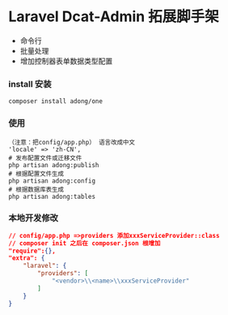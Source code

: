 # Laravel Dcat-Admin 拓展脚手架
- 命令行
- 批量处理
- 增加控制器表单数据类型配置

### install 安装
```
composer install adong/one
```


### 使用
```
（注意：把config/app.php） 语言改成中文
'locale' => 'zh-CN',
# 发布配置文件或迁移文件
php artisan adong:publish
# 根据配置文件生成
php artisan adong:config 
# 根据数据库表生成
php artisan adong:tables
```

### 本地开发修改
``` json
// config/app.php =>providers 添加xxxServiceProvider::class 
// composer init 之后在 composer.json 根增加
"require":{},
"extra": {
    "laravel": {
        "providers": [
            "<vendor>\\<name>\\xxxServiceProvider"
        ]
    }
}
```